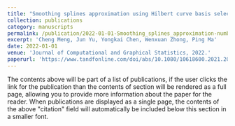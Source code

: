 ```yaml
---
title: "Smoothing splines approximation using Hilbert curve basis selection"
collection: publications
category: manuscripts
permalink: /publication/2022-01-01-Smoothing_splines_approximation-number-2
excerpt: 'Cheng Meng, Jun Yu, Yongkai Chen, Wenxuan Zhong, Ping Ma'
date: 2022-01-01
venue: 'Journal of Computational and Graphical Statistics, 2022.'
paperurl: 'https://www.tandfonline.com/doi/abs/10.1080/10618600.2021.2002161'
---
```


The contents above will be part of a list of publications, if the user clicks the link for the publication than the contents of section will be rendered as a full page, allowing you to provide more information about the paper for the reader. When publications are displayed as a single page, the contents of the above "citation" field will automatically be included below this section in a smaller font.